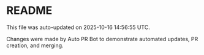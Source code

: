 # README

This file was auto-updated on 2025-10-16 14:56:55 UTC.

Changes were made by Auto PR Bot to demonstrate automated updates, PR creation, and merging.
